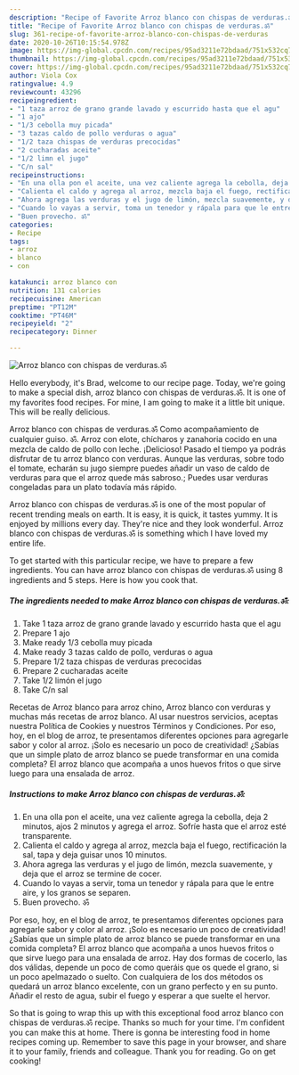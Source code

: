 ```yaml
---
description: "Recipe of Favorite Arroz blanco con chispas de verduras.ॐ"
title: "Recipe of Favorite Arroz blanco con chispas de verduras.ॐ"
slug: 361-recipe-of-favorite-arroz-blanco-con-chispas-de-verduras
date: 2020-10-26T10:15:54.978Z
image: https://img-global.cpcdn.com/recipes/95ad3211e72bdaad/751x532cq70/arroz-blanco-con-chispas-de-verdurasॐ-foto-principal.jpg
thumbnail: https://img-global.cpcdn.com/recipes/95ad3211e72bdaad/751x532cq70/arroz-blanco-con-chispas-de-verdurasॐ-foto-principal.jpg
cover: https://img-global.cpcdn.com/recipes/95ad3211e72bdaad/751x532cq70/arroz-blanco-con-chispas-de-verdurasॐ-foto-principal.jpg
author: Viola Cox
ratingvalue: 4.9
reviewcount: 43296
recipeingredient:
- "1 taza arroz de grano grande lavado y escurrido hasta que el agu"
- "1 ajo"
- "1/3 cebolla muy picada"
- "3 tazas caldo de pollo verduras o agua"
- "1/2 taza chispas de verduras precocidas"
- "2 cucharadas aceite"
- "1/2 limn el jugo"
- "C/n sal"
recipeinstructions:
- "En una olla pon el aceite, una vez caliente agrega la cebolla, deja 2 minutos, ajos 2 minutos y agrega el arroz. Sofríe hasta que el arroz esté transparente."
- "Calienta el caldo y agrega al arroz, mezcla baja el fuego, rectificación la sal, tapa y deja guisar unos 10 minutos."
- "Ahora agrega las verduras y el jugo de limón, mezcla suavemente, y deja que el arroz se termine de cocer."
- "Cuando lo vayas a servir, toma un tenedor y rápala para que le entre aire, y los granos se separen."
- "Buen provecho. ॐ"
categories:
- Recipe
tags:
- arroz
- blanco
- con

katakunci: arroz blanco con 
nutrition: 131 calories
recipecuisine: American
preptime: "PT12M"
cooktime: "PT46M"
recipeyield: "2"
recipecategory: Dinner

---
```



![Arroz blanco con chispas de verduras.ॐ](https://img-global.cpcdn.com/recipes/95ad3211e72bdaad/751x532cq70/arroz-blanco-con-chispas-de-verdurasॐ-foto-principal.jpg)

Hello everybody, it's Brad, welcome to our recipe page. Today, we're going to make a special dish, arroz blanco con chispas de verduras.ॐ. It is one of my favorites food recipes. For mine, I am going to make it a little bit unique. This will be really delicious.

Arroz blanco con chispas de verduras.ॐ Como acompañamiento de cualquier guiso. ॐ. Arroz con elote, chícharos y zanahoria cocido en una mezcla de caldo de pollo con leche. ¡Delicioso! Pasado el tiempo ya podrás disfrutar de tu arroz blanco con verduras. Aunque las verduras, sobre todo el tomate, echarán su jugo siempre puedes añadir un vaso de caldo de verduras para que el arroz quede más sabroso.; Puedes usar verduras congeladas para un plato todavía más rápido.

Arroz blanco con chispas de verduras.ॐ is one of the most popular of recent trending meals on earth. It is easy, it is quick, it tastes yummy. It is enjoyed by millions every day. They're nice and they look wonderful. Arroz blanco con chispas de verduras.ॐ is something which I have loved my entire life.


To get started with this particular recipe, we have to prepare a few ingredients. You can have arroz blanco con chispas de verduras.ॐ using 8 ingredients and 5 steps. Here is how you cook that.

<!--inarticleads1-->

##### The ingredients needed to make Arroz blanco con chispas de verduras.ॐ:

1. Take 1 taza arroz de grano grande lavado y escurrido hasta que el agu
1. Prepare 1 ajo
1. Make ready 1/3 cebolla muy picada
1. Make ready 3 tazas caldo de pollo, verduras o agua
1. Prepare 1/2 taza chispas de verduras precocidas
1. Prepare 2 cucharadas aceite
1. Take 1/2 limón el jugo
1. Take C/n sal


Recetas de Arroz blanco para arroz chino, Arroz blanco con verduras y muchas más recetas de arroz blanco. Al usar nuestros servicios, aceptas nuestra Política de Cookies y nuestros Términos y Condiciones. Por eso, hoy, en el blog de arroz, te presentamos diferentes opciones para agregarle sabor y color al arroz. ¡Solo es necesario un poco de creatividad! ¿Sabías que un simple plato de arroz blanco se puede transformar en una comida completa? El arroz blanco que acompaña a unos huevos fritos o que sirve luego para una ensalada de arroz. 

<!--inarticleads2-->

##### Instructions to make Arroz blanco con chispas de verduras.ॐ:

1. En una olla pon el aceite, una vez caliente agrega la cebolla, deja 2 minutos, ajos 2 minutos y agrega el arroz. Sofríe hasta que el arroz esté transparente.
1. Calienta el caldo y agrega al arroz, mezcla baja el fuego, rectificación la sal, tapa y deja guisar unos 10 minutos.
1. Ahora agrega las verduras y el jugo de limón, mezcla suavemente, y deja que el arroz se termine de cocer.
1. Cuando lo vayas a servir, toma un tenedor y rápala para que le entre aire, y los granos se separen.
1. Buen provecho. ॐ


Por eso, hoy, en el blog de arroz, te presentamos diferentes opciones para agregarle sabor y color al arroz. ¡Solo es necesario un poco de creatividad! ¿Sabías que un simple plato de arroz blanco se puede transformar en una comida completa? El arroz blanco que acompaña a unos huevos fritos o que sirve luego para una ensalada de arroz. Hay dos formas de cocerlo, las dos válidas, depende un poco de como queráis que os quede el grano, si un poco apelmazado o suelto. Con cualquiera de los dos métodos os quedará un arroz blanco excelente, con un grano perfecto y en su punto. Añadir el resto de agua, subir el fuego y esperar a que suelte el hervor. 

So that is going to wrap this up with this exceptional food arroz blanco con chispas de verduras.ॐ recipe. Thanks so much for your time. I'm confident you can make this at home. There is gonna be interesting food in home recipes coming up. Remember to save this page in your browser, and share it to your family, friends and colleague. Thank you for reading. Go on get cooking!
